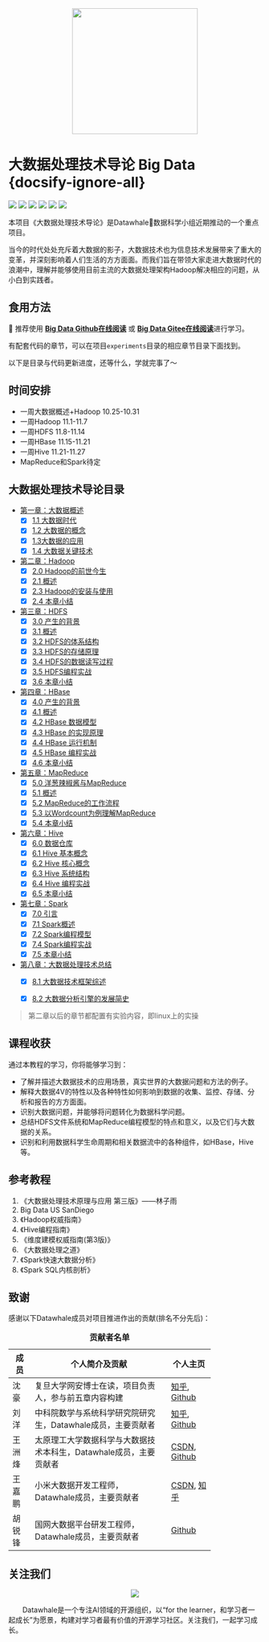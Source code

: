 <div align=center>
<img src="https://gitee.com/shenhao-stu/Big-Data/raw/master/doc_imgs/logo.png" width="250">
</div>

# 大数据处理技术导论 Big Data {docsify-ignore-all}

[![](https://img.shields.io/github/watchers/shenhao-stu/Big-Data.svg?style=flat)](https://github.com/shenhao-stu/Big-Data/watchers)
[![](https://img.shields.io/github/stars/shenhao-stu/Big-Data.svg?style=flat)](https://github.com/shenhao-stu/Big-Data/stargazers)
[![](https://img.shields.io/github/forks/shenhao-stu/Big-Data.svg?style=flat)](https://github.com/shenhao-stu/Big-Data/network/members)
[![](https://img.shields.io/github/issues-pr-closed-raw/shenhao-stu/Big-Data.svg?style=flat)](https://github.com/shenhao-stu/Big-Data/issues)
![](https://img.shields.io/github/repo-size/shenhao-stu/Big-Data.svg?style=flat)
[![](https://github.com/shenhao-stu/Big-Data/actions/workflows/Sync.yml/badge.svg?branch=master)](https://github.com/shenhao-stu/Big-Data/actions/workflows/CI.yml)

本项目《大数据处理技术导论》是Datawhale:whale:数据科学小组近期推动的一个重点项目。

当今的时代处处充斥着大数据的影子，大数据技术也为信息技术发展带来了重大的变革，并深刻影响着人们生活的方方面面。而我们旨在带领大家走进大数据时代的浪潮中，理解并能够使用目前主流的大数据处理架构Hadoop解决相应的问题，从小白到实践者。

## 食用方法

:whale: 推荐使用 [**Big Data Github在线阅读**](https://shenhao-stu.github.io/Big-Data/) 或 [**Big Data Gitee在线阅读**](https://shenhao-stu.gitee.io/big-data/)进行学习。

有配套代码的章节，可以在项目`experiments`目录的相应章节目录下面找到。

以下是目录与代码更新进度，还等什么，学就完事了～

## 时间安排

- 一周大数据概述+Hadoop  10.25-10.31
- 一周Hadoop                         11.1-11.7
- 一周HDFS                             11.8-11.14
- 一周HBase                            11.15-11.21
- 一周Hive                               11.21-11.27
- MapReduce和Spark待定

## 大数据处理技术导论目录

* [第一章：大数据概述](https://shenhao-stu.github.io/Big-Data/#/ch1%20大数据概述.md)
  - [x] [1.1 大数据时代](https://shenhao-stu.github.io/Big-Data/#/ch1%20大数据概述?id=_1-1-大数据时代)
  - [x] [1.2 大数据的概念](https://shenhao-stu.github.io/Big-Data/#/ch1%20大数据概述?id=_12-大数据的概念)
  - [x] [1.3大数据的应用](https://shenhao-stu.github.io/Big-Data/#/ch1%20大数据概述?id=_13-大数据的应用)
  - [x] [1.4 大数据关键技术](https://shenhao-stu.github.io/Big-Data/#/ch1%20大数据概述?id=_14-大数据关键技术)
* [第二章：Hadoop](https://shenhao-stu.github.io/Big-Data/#/ch2%20Hadoop)
  - [x] [2.0 Hadoop的前世今生](https://shenhao-stu.github.io/Big-Data/#/ch2%20Hadoop?id=_20-hadoop的前世今生)
  - [x] [2.1 概述](https://shenhao-stu.github.io/Big-Data/#/ch2%20Hadoop?id=_21-概述)
  - [x] [2.3 Hadoop的安装与使用](https://shenhao-stu.github.io/Big-Data/#/ch2%20Hadoop?id=_23-hadoop的安装与应用)
  - [x] [2.4 本章小结](https://shenhao-stu.github.io/Big-Data/#/ch2%20Hadoop?id=_24-本章小结)
* [第三章：HDFS](https://shenhao-stu.github.io/Big-Data/#/ch3%20HDFS)
  - [x] [3.0 产生的背景](https://shenhao-stu.github.io/Big-Data/#/ch3%20HDFS?id=_30-产生的背景)
  - [x] [3.1 概述](https://shenhao-stu.github.io/Big-Data/#/ch3%20HDFS?id=_31-概述)
  - [x] [3.2 HDFS的体系结构](https://shenhao-stu.github.io/Big-Data/#/ch3%20HDFS?id=_32-hdfs的体系结构)
  - [x] [3.3 HDFS的存储原理](https://shenhao-stu.github.io/Big-Data/#/ch3%20HDFS?id=_33-hdfs的存储原理)
  - [x] [3.4 HDFS的数据读写过程](https://shenhao-stu.github.io/Big-Data/#/ch3%20HDFS?id=_34-hdfs的数据读写过程)
  - [x] [3.5 HDFS编程实战](https://shenhao-stu.github.io/Big-Data/#/ch3%20HDFS?id=_35-hdfs编程实战)
  - [x] [3.6 本章小结](https://shenhao-stu.github.io/Big-Data/#/ch3%20HDFS?id=_36-本章小结)
* [第四章：HBase](https://shenhao-stu.github.io/Big-Data/#/ch4%20HBase)
  - [x] [4.0 产生的背景](https://shenhao-stu.github.io/Big-Data/#/ch4%20HBase?id=_40-产生的背景)
  - [x] [4.1 概述](https://shenhao-stu.github.io/Big-Data/#/ch4%20HBase?id=_41-概述)
  - [x] [4.2 HBase 数据模型](https://shenhao-stu.github.io/Big-Data/#/ch4%20HBase?id=_42-hbase-数据模型)
  - [x] [4.3 HBase 的实现原理](https://shenhao-stu.github.io/Big-Data/#/ch4%20HBase?id=_43-hbase-的实现原理)
  - [x] [4.4 HBase 运行机制](https://shenhao-stu.github.io/Big-Data/#/ch4%20HBase?id=_44-hbase-运行机制)
  - [x] [4.5 HBase 编程实战](https://shenhao-stu.github.io/Big-Data/#/ch4%20HBase?id=_45-hbase-编程实战)
  - [x] [4.6 本章小结](https://shenhao-stu.github.io/Big-Data/#/ch4%20HBase?id=_46-本章小结)
* [第五章：MapReduce](https://shenhao-stu.github.io/Big-Data/#/ch5%20MapReduce)
  - [x] [5.0 洋葱辣椒酱与MapReduce](https://shenhao-stu.github.io/Big-Data/#/ch5%20MapReduce?id=_50-洋葱辣椒酱与mapreduce)
  - [x] [5.1 概述](https://shenhao-stu.github.io/Big-Data/#/ch5%20MapReduce?id=_51-概述)
  - [x] [5.2 MapReduce的工作流程](https://shenhao-stu.github.io/Big-Data/#/ch5%20MapReduce?id=_52-mapreduce的工作流程)
  - [x] [5.3 以Wordcount为例理解MapReduce](https://shenhao-stu.github.io/Big-Data/#/ch5%20MapReduce?id=_53-以wordcount为例理解mapreduce)
  - [x] [5.4 本章小结](https://shenhao-stu.github.io/Big-Data/#/ch5%20MapReduce?id=_54-本章小结)
* [第六章：Hive](https://shenhao-stu.github.io/Big-Data/#/ch6%20Hive)
  - [x] [6.0 数据仓库](https://shenhao-stu.github.io/Big-Data/#/ch6%20Hive?id=_60-数据仓库)
  - [x] [6.1 Hive 基本概念](https://shenhao-stu.github.io/Big-Data/#/ch6%20Hive?id=_61-hive-基本概念)
  - [x] [6.2 Hive 核心概念](https://shenhao-stu.github.io/Big-Data/#/ch6%20Hive?id=_62-Hive-核心概念)
  - [x] [6.3 Hive 系统结构](https://shenhao-stu.github.io/Big-Data/#/ch6%20Hive?id=_63-hive-系统结构)
  - [x] [6.4 Hive 编程实战](https://shenhao-stu.github.io/Big-Data/#/ch6%20Hive?id=_64-hive-编程实战)
  - [x] [6.5 本章小结](https://shenhao-stu.github.io/Big-Data/#/ch6%20Hive?id=_65-本章小结)
* [第七章：Spark](https://shenhao-stu.github.io/Big-Data/#/ch7%20Spark)
  - [x] [7.0 引言](https://shenhao-stu.github.io/Big-Data/#/ch7%20Spark?id=_70-引言)
  - [x] [7.1 Spark概述](https://shenhao-stu.github.io/Big-Data/#/ch7%20Spark?id=_71-spark概述)
  - [x] [7.2 Spark编程模型](https://shenhao-stu.github.io/Big-Data/#/ch7%20Spark?id=_72-spark编程模型)
  - [x] [7.4 Spark编程实战](https://shenhao-stu.github.io/Big-Data/#/ch7%20Spark?id=_74-spark编程实战)
  - [x] [7.5 本章小结](https://shenhao-stu.github.io/Big-Data/#/ch7%20Spark?id=_75-本章小结)
* [第八章：大数据处理技术总结](https://shenhao-stu.github.io/Big-Data/#/ch8%20大数据处理技术总结)
  - [x] [8.1 大数据技术框架综述](https://shenhao-stu.github.io/Big-Data/#/ch8%20大数据处理技术总结?id=_81-大数据技术框架综述)
  - [x] [8.2 大数据分析引擎的发展简史](https://shenhao-stu.github.io/Big-Data/#/ch8%20大数据处理技术总结?id=_82-大数据分析引擎的发展简史)



> 第二章以后的章节都配置有实验内容，即linux上的实操

## 课程收获

通过本教程的学习，你将能够学习到：

- 了解并描述大数据技术的应用场景，真实世界的大数据问题和方法的例子。
- 解释大数据4V的特性以及各种特性如何影响到数据的收集、监控、存储、分析和报告的方方面面。
- 识别大数据问题，并能够将问题转化为数据科学问题。
- 总结HDFS文件系统和MapReduce编程模型的特点和意义，以及它们与大数据的关系。
- 识别和利用数据科学生命周期和相关数据流中的各种组件，如HBase，Hive等。

## 参考教程

1. 《大数据处理技术原理与应用 第三版》——林子雨
2. Big Data US SanDiego
3. 《Hadoop权威指南》
3. 《Hive编程指南》
2. 《维度建模权威指南(第3版)》
3. 《大数据处理之道》
4. 《Spark快速大数据分析》
5. 《Spark SQL内核剖析》

## 致谢

感谢以下Datawhale成员对项目推进作出的贡献(排名不分先后)：

<table align="center" style="width:80%;">
  <caption><b>贡献者名单</b></caption>
<thead>
  <tr>
    <th>成员</th>
    <th>个人简介及贡献</th>
    <th>个人主页</th>
  </tr>
</thead>
<tbody>
  <tr>
    <td><span style="font-weight:normal;font-style:normal;text-decoration:none">沈豪</span></td>
    <td><span style="font-weight:normal;font-style:normal;text-decoration:none">复旦大学网安博士在读，项目负责人，参与前五章内容构建 </td>
    <td>
        <a href="https://www.zhihu.com/people/shenhao-63">知乎</a>,
        <a href="https://github.com/shenhao-stu">Github</a>
    </td>
  </tr>
  <tr>
    <td><span style="font-weight:normal;font-style:normal;text-decoration:none">刘洋</span></td>
    <td><span style="font-weight:normal;font-style:normal;text-decoration:none">中科院数学与系统科学研究院研究生，Datawhale成员，主要贡献者</span></td>
    <td>
        <a href="https://www.zhihu.com/people/ming-ren-19-34">知乎</a>,
        <a href="https://github.com/liu-yang-maker">Github</a>
    </td>
  </tr>
  <tr>
    <td><span style="font-weight:normal;font-style:normal;text-decoration:none">王洲烽</span></td>
    <td><span style="font-weight:normal;font-style:normal;text-decoration:none">太原理工大学数据科学与大数据技术本科生，Datawhale成员，主要贡献者</span></td>
    <td>
        <a href="https://blog.csdn.net/wangzhouf">CSDN</a>,
        <a href="https://github.com/wzfer">Github</a>
    </td>
  </tr>
  <tr>
    <td><span style="font-weight:normal;font-style:normal;text-decoration:none">王嘉鹏</span></td>
    <td><span style="font-weight:normal;font-style:normal;text-decoration:none">小米大数据开发工程师，Datawhale成员，主要贡献者</span></td>
    <td>
        <a href="https://blog.csdn.net/qq_29027865">CSDN</a>,
        <a href="https://www.zhihu.com/people/wjpditing">知乎</a>
    </td>
  </tr>
  <tr>
    <td><span style="font-weight:normal;font-style:normal;text-decoration:none">胡锐锋</span></td>
    <td><span style="font-weight:normal;font-style:normal;text-decoration:none">国网大数据平台研发工程师，Datawhale成员，主要贡献者</span></td>
    <td>
        <a href="https://github.com/Relph1119">Github</a>
    </td>
  </tr>
</tbody>
</table> 



## 关注我们
<div style="text-align: center;"><img src="https://gitee.com/shenhao-stu/Big-Data/raw/master/doc_imgs/datawhale_qrcode.jpeg"></div>

&emsp;&emsp;Datawhale是一个专注AI领域的开源组织，以“for the learner，和学习者一起成长”为愿景，构建对学习者最有价值的开源学习社区。关注我们，一起学习成长。

